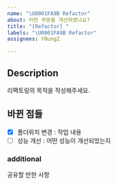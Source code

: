 ```yaml
---
name: "\U0001FA9B Refactor"
about: 어떤 부분을 개선하였나요?
title: "[Refactor] "
labels: "\U0001FA9B Refactor"
assignees: Y0ungZ

---
```


## Description
리팩토링의 목적을 작성해주세요.

## 바뀐 점들
- [x] 폴더위치 변경
: 작업 내용
- [ ] 성능 개선
: 어떤 성능이 개선되었는지

### additional
 공유할 만한 사항
